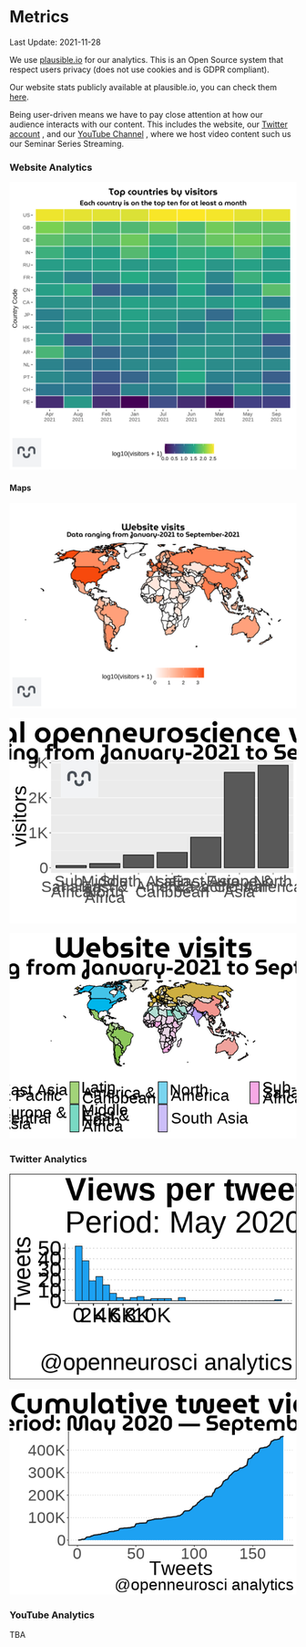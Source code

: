 Metrics
================
Last Update: 2021-11-28

We use [plausible.io](plausible.io) for our analytics. This is an Open
Source system that respect users privacy (does not use cookies and is
GDPR compliant).

Our website stats publicly available at plausible.io, you can check them
[here](https://plausible.io/open-neuroscience.com?period=12mo).

Being user-driven means we have to pay close attention at how our
audience interacts with our content. This includes the website, our
[Twitter account](twitter.com/openneurosci) , and our [YouTube
Channel](https://www.youtube.com/channel/UCHPvi_HaEU7OQgXQBh9ECvQ) ,
where we host video content such us our Seminar Series Streaming.

### Website Analytics

![](temp.png)<!-- -->

#### Maps

![](index_files/figure-gfm/unnamed-chunk-5-1.png)<!-- -->

![](index_files/figure-gfm/unnamed-chunk-6-1.png)<!-- -->

![](index_files/figure-gfm/unnamed-chunk-9-1.png)<!-- -->

### Twitter Analytics

![](index_files/figure-gfm/impressions-per-tweet-1.png)<!-- -->

![](index_files/figure-gfm/total-views-1.png)<!-- -->

### YouTube Analytics

TBA
